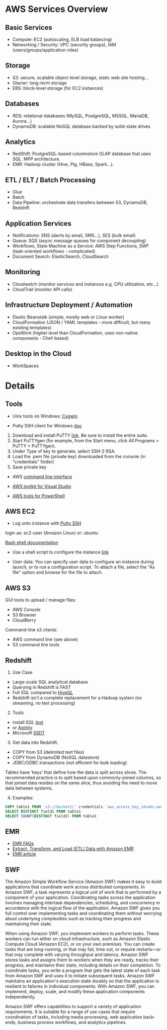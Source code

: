 # AWS Services Overview

## Basic Services

- Compute: EC2 (autoscaling, ELB load balancing)
- Networking / Security: VPC (security groups), IAM (users/groups/application roles)


## Storage

- S3: secure, scalable object-level storage, static web site hosting...
- Glacier: long-term storage
- EBS: block-level storage (for EC2 instances)


## Databases

- RDS: relational databases (MySQL, PostgreSQL, MSSQL, MariaDB, Aurora...)
- DynamoDB: scalable NoSQL database backed by solid-state drives


## Analytics

- RedShift: PostgreSQL-based columnstore OLAP database that uses SQL. MPP architecture.
- EMR: Hadoop cluster (Hive, Pig, HBase, Spark...).


## ETL / ELT / Batch Processing

- Glue
- Batch
- Data Pipeline: orchestrate data transfers between S3, DynamoDB, Redshift


## Application Services

- Notifications: SNS (alerts by email, SMS...), SES (bulk email)
- Queue: SQS (async message queues for component decoupling) 
- Workflows, State Machine as a Service: AWS Step Functions, SWF (task-oriented workflows - complicated)
- Document Search: ElasticSearch, CloudSearch


## Monitoring

- Cloudwatch (monitor services and instances e.g. CPU utilization, etc...)
- CloudTrail (monitor API calls)


## Infrastructure Deployment / Automation

- Elastic Beanstalk (simple, mostly web or Linux worker)
- CloudFormation (JSON / YAML templates - more difficult, but many existing templates)
- OpsWork (higher level than CloudFormation, uses non-native components - Chef-based)


## Desktop in the Cloud

- WorkSpaces


# Details

## Tools

- Unix tools on Windows: [Cygwin]( http://www.cygwin.com/ )

- Putty SSH client for Windows [doc](  http://docs.aws.amazon.com/AWSEC2/latest/UserGuide/get-set-up-for-amazon-ec2.html )

1. Download and install PuTTY [link]( http://www.chiark.greenend.org.uk/~sgtatham/putty/ ). Be sure to install the entire suite.
2. Start PuTTYgen (for example, from the Start menu, click All Programs > PuTTY > PuTTYgen).
3. Under Type of key to generate, select SSH-2 RSA.
4. Load the .pem file (private key) downloaded from the console (in "credentials" folder) 
5. Save private key

- AWS [command line interface]( http://docs.aws.amazon.com/cli/latest/userguide/cli-chap-getting-set-up.html )

- [AWS toolkit for Visual Studio]( http://docs.aws.amazon.com/AWSToolkitVS/latest/UserGuide/welcome.html )

- [AWS tools for PowerShell]( https://aws.amazon.com/documentation/powershell/ )


## AWS EC2

- Log onto instance with [Putty SSH]( http://docs.aws.amazon.com/AWSEC2/latest/UserGuide/ec2-connect-to-instance-linux.html#using-putty)

login as: ec2-user (Amazon Linux) or: ubuntu

[Bash shell documentation]( http://tldp.org/HOWTO/Bash-Prog-Intro-HOWTO.html )


- Use a shell script to configure the instance [link]( http://docs.aws.amazon.com/AWSEC2/latest/UserGuide/user-data.html )

* User data: You can specify user data to configure an instance during launch, or to run a configuration script. To attach a file, select the "As file" option and browse for the file to attach.


## AWS S3

GUI tools to upload / manage files:

- AWS Console
- S3 Browser
- CloudBerry

Command-line s3 clients:

- AWS command line (see above)
- S3 command line tools


## Redshift

1) Use Case

- Large-scale SQL analytical database
- Querying in Redshift is FAST
- Full SQL compared to [HiveQL](http://hive.apache.org/)
- Redshift isn’t a complete replacement for a Hadoop system (no streaming, no text processing)

2) Tools

- install SQL [tool]( http://docs.aws.amazon.com/redshift/latest/gsg/rs-gsg-prereq.html )
- or [Aginity]( http://www.aginity.com/workbench/redshift/ )
- Microsoft [SSDT]( http://stackoverflow.com/questions/17323590/redshift-with-ssis-ssdt )

3) Get data into Redshift:

* COPY from S3 (delimited text files)
* COPY from DynamoDB (NoSQL datastore)
* JDBC/ODBC transactions (not efficient for bulk loading)

Tables have ‘keys’ that define how the data is split across slices. The recommended practice is to split based upon commonly-joined columns, so that joined data resides on the same slice, thus avoiding the need to move data between systems.

4) Examples:

```sql
COPY table1 FROM 's3://bucket1/' credentials 'aws_access_key_id=abc;aws_secret_access_key=xyz' delimiter '|' gzip removequotes truncatecolumns maxerror 1000
SELECT DISTINCT field1 FROM table1
SELECT COUNT(DISTINCT field2) FROM table1
```

## EMR

- [EMR FAQs]( http://aws.amazon.com/elasticmapreduce/faqs/ )
- [Extract, Transform, and Load (ETL) Data with Amazon EMR]( http://docs.aws.amazon.com/ElasticMapReduce/latest/DeveloperGuide/emr-etl.html )
- [EMR article]( http://aws.amazon.com/articles/Elastic-MapReduce )


## SWF

The Amazon Simple Workflow Service (Amazon SWF) makes it easy to build applications that coordinate work across distributed components. In Amazon SWF, a task represents a logical unit of work that is performed by a component of your application. Coordinating tasks across the application involves managing intertask dependencies, scheduling, and concurrency in accordance with the logical flow of the application. Amazon SWF gives you full control over implementing tasks and coordinating them without worrying about underlying complexities such as tracking their progress and maintaining their state.

When using Amazon SWF, you implement workers to perform tasks. These workers can run either on cloud infrastructure, such as Amazon Elastic Compute Cloud (Amazon EC2), or on your own premises. You can create tasks that are long-running, or that may fail, time out, or require restarts—or that may complete with varying throughput and latency. Amazon SWF stores tasks and assigns them to workers when they are ready, tracks their progress, and maintains their state, including details on their completion. To coordinate tasks, you write a program that gets the latest state of each task from Amazon SWF and uses it to initiate subsequent tasks. Amazon SWF maintains an application's execution state durably so that the application is resilient to failures in individual components. With Amazon SWF, you can implement, deploy, scale, and modify these application components independently.

Amazon SWF offers capabilities to support a variety of application requirements. It is suitable for a range of use cases that require coordination of tasks, including media processing, web application back-ends, business process workflows, and analytics pipelines.

